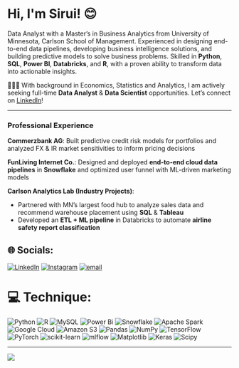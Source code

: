 # Hi, I'm Sirui! 😊

Data Analyst with a Master’s in Business Analytics from University of Minnesota, Carlson School of Management. Experienced in designing end-to-end data pipelines, developing business intelligence solutions, and building predictive models to solve business problems. Skilled in **Python**, **SQL**, **Power BI**, **Databricks**, and **R**, with a proven ability to transform data into actionable insights. 

👩🏻‍💻 With background in Economics, Statistics and Analytics, I am actively seeking full-time **Data Analyst** & **Data Scientist** opportunities. 
Let’s connect on [LinkedIn](https://www.linkedin.com/in/siruiluo/)!<br>

---

### Professional Experience

**Commerzbank AG**: Built predictive credit risk models for portfolios and analyzed FX & IR market sensitivities to inform pricing decisions  

**FunLiving Internet Co.**: Designed and deployed **end-to-end cloud data pipelines** in **Snowflake** and optimized user funnel with ML-driven marketing models  

**Carlson Analytics Lab (Industry Projects)**: 
- Partnered with MN’s largest food hub to analyze sales data and recommend warehouse placement using **SQL** & **Tableau** 
- Developed an **ETL + ML pipeline** in Databricks to automate **airline safety report classification**
  
## 🌐 Socials:
[![LinkedIn](https://img.shields.io/badge/LinkedIn-%230077B5.svg?logo=linkedin&logoColor=white)](https://linkedin.com/in/siruiluo) 
[![Instagram](https://img.shields.io/badge/Instagram-%23E4405F.svg?logo=Instagram&logoColor=white)](https://instagram.com/antialc0730) 
[![email](https://img.shields.io/badge/Email-D14836?logo=gmail&logoColor=white)](mailto:sirui1563@gmail.com) 

# 💻 Technique:
![Python](https://img.shields.io/badge/python-3670A0?style=for-the-badge&logo=python&logoColor=ffdd54) 
![R](https://img.shields.io/badge/r-%23276DC3.svg?style=for-the-badge&logo=r&logoColor=white) 
![MySQL](https://img.shields.io/badge/mysql-4479A1.svg?style=for-the-badge&logo=mysql&logoColor=white) 
![Power Bi](https://img.shields.io/badge/power_bi-F2C811?style=for-the-badge&logo=powerbi&logoColor=black)
![Snowflake](https://img.shields.io/badge/snowflake-%2329B5E8.svg?style=for-the-badge&logo=snowflake&logoColor=white)
![Apache Spark](https://img.shields.io/badge/Apache%20Spark-FDEE21?style=for-the-badge&logo=apachespark&logoColor=black)
![Google Cloud](https://img.shields.io/badge/GoogleCloud-%234285F4.svg?style=for-the-badge&logo=google-cloud&logoColor=white)
![Amazon S3](https://img.shields.io/badge/Amazon%20S3-FF9900?style=for-the-badge&logo=amazons3&logoColor=white)
![Pandas](https://img.shields.io/badge/pandas-%23150458.svg?style=for-the-badge&logo=pandas&logoColor=white) 
![NumPy](https://img.shields.io/badge/numpy-%23013243.svg?style=for-the-badge&logo=numpy&logoColor=white) ![TensorFlow](https://img.shields.io/badge/TensorFlow-%23FF6F00.svg?style=for-the-badge&logo=TensorFlow&logoColor=white) 
![PyTorch](https://img.shields.io/badge/PyTorch-%23EE4C2C.svg?style=for-the-badge&logo=PyTorch&logoColor=white) ![scikit-learn](https://img.shields.io/badge/scikit--learn-%23F7931E.svg?style=for-the-badge&logo=scikit-learn&logoColor=white) 
![mlflow](https://img.shields.io/badge/mlflow-%23d9ead3.svg?style=for-the-badge&logo=numpy&logoColor=blue) 
![Matplotlib](https://img.shields.io/badge/Matplotlib-%23ffffff.svg?style=for-the-badge&logo=Matplotlib&logoColor=black) 
![Keras](https://img.shields.io/badge/Keras-%23D00000.svg?style=for-the-badge&logo=Keras&logoColor=white) 
![Scipy](https://img.shields.io/badge/SciPy-%230C55A5.svg?style=for-the-badge&logo=scipy&logoColor=%white) 

---
[![](https://visitcount.itsvg.in/api?id=sirui-luo&icon=0&color=0)](https://visitcount.itsvg.in)

<!-- Proudly created with GPRM ( https://gprm.itsvg.in ) -->
